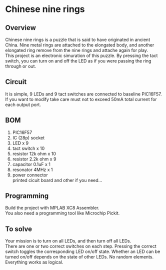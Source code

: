 # Chinese nine rings
## Overview
Chinese nine rings is a puzzle that is said to have originated in ancient China.
Nine metal rings are attached to the elongated body, and another elongated ring remove from the nine rings and attache again for play.  
This project is an electronic simuration of this puzzle. By pressing the tact switch, you can turn on and off the LED as if you were passing the ring through or out.

## Circuit
It is simple, 9 LEDs and 9 tact switches are connected to baseline PIC16F57.  
If you want to modify take care must not to exceed 50mA total current for each output port.

## BOM
1. PIC16F57  
2. IC (28p) socket  
3. LED x 9  
4. tact switch x 10  
5. resistor 12k ohm x 10  
5. resistor 2.2k ohm x 9  
6. capacitor 0.1uF x 1  
7. resonator 4MHz x 1  
8. power connector  
printed cicuit board and other if you need...  

## Programming
Build the project with MPLAB XC8 Assembler.  
You also need a programming tool like Microchip Pickit.

## To solve
Your mission is to turn on all LEDs, and then turn off all LEDs.  
There are one or two correct switches on each step. Pressing the correct switch toggles the corresponding LED on/off state. Whether an LED can be turned on/off depends on the state of other LEDs. No random elements. Everything works as logical.
